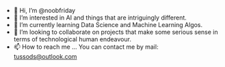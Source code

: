- 👋 Hi, I’m @noobfriday
- 👀 I’m interested in AI and things that are intriguingly different.
- 🌱 I’m currently learning Data Science and Machine Learning Algos.
- 💞️ I’m looking to collaborate on projects that make some serious sense in terms of technological human endeavour.
- 📫 How to reach me ... You can contact me by mail: tussods@outlook.com

<!---
noobfriday/noobfriday is a ✨ special ✨ repository because its `README.md` (this file) appears on your GitHub profile.
You can click the Preview link to take a look at your changes.
--->
